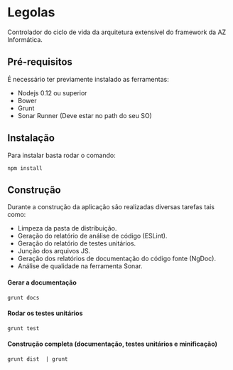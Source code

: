 # Legolas
Controlador do ciclo de vida da arquitetura extensível do framework da AZ Informática.

## Pré-requisitos
É necessário ter previamente instalado as ferramentas:

- Nodejs 0.12 ou superior
- Bower
- Grunt
- Sonar Runner (Deve estar no path do seu SO)

## Instalação
Para instalar basta rodar o comando:

`npm install`

## Construção
Durante a construção da aplicação são realizadas diversas tarefas tais como: 

- Limpeza da pasta de distribuição.
- Geração do relatório de análise de código (ESLint).
- Geração do relatório de testes unitários.
- Junção dos arquivos JS.
- Geração dos relatórios de documentação do código fonte (NgDoc).
- Análise de qualidade na ferramenta Sonar.

#### Gerar a documentação

`grunt docs`

#### Rodar os testes unitários

`grunt test`

#### Construção completa (documentação, testes unitários e minificação)

`grunt dist  | grunt`